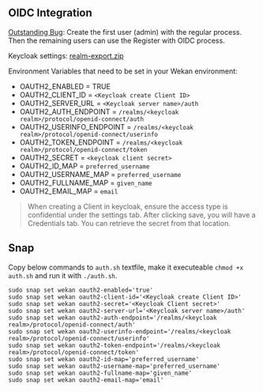 ## OIDC Integration

[Outstanding Bug](https://github.com/wekan/wekan/issues/1874#issuecomment-460802250): Create the first user (admin) with the regular process.  Then the remaining users can use the Register with OIDC process.

Keycloak settings: [realm-export.zip](https://wekan.github.io/keycloak/realm-export.zip)

Environment Variables that need to be set in your Wekan environment:

* OAUTH2_ENABLED = TRUE
* OAUTH2_CLIENT_ID = `<Keycloak create Client ID>`
* OAUTH2_SERVER_URL = `<Keycloak server name>/auth`
* OAUTH2_AUTH_ENDPOINT = `/realms/<keycloak realm>/protocol/openid-connect/auth`
* OAUTH2_USERINFO_ENDPOINT = `/realms/<keycloak realm>/protocol/openid-connect/userinfo`
* OAUTH2_TOKEN_ENDPOINT = `/realms/<keycloak realm>/protocol/openid-connect/token`
* OAUTH2_SECRET = `<keycloak client secret>`
* OAUTH2_ID_MAP = `preferred_username`
* OAUTH2_USERNAME_MAP = `preferred_username`
* OAUTH2_FULLNAME_MAP = `given_name`
* OAUTH2_EMAIL_MAP = `email`
> When creating a Client in keycloak, ensure the access type is confidential under the settings tab.  After clicking save, you will have a Credentials tab.  You can retrieve the secret from that location.

## Snap
Copy below commands to `auth.sh` textfile, make it executeable `chmod +x auth.sh` and run it with `./auth.sh`.
```
sudo snap set wekan oauth2-enabled='true'
sudo snap set wekan oauth2-client-id='<Keycloak create Client ID>'
sudo snap set wekan oauth2-secret='<Keycloak Client secret>'
sudo snap set wekan oauth2-server-url='<Keycloak server name>/auth'
sudo snap set wekan oauth2-auth-endpoint='/realms/<keycloak realm>/protocol/openid-connect/auth'
sudo snap set wekan oauth2-userinfo-endpoint='/realms/<keycloak realm>/protocol/openid-connect/userinfo'
sudo snap set wekan oauth2-token-endpoint='/realms/<keycloak realm>/protocol/openid-connect/token'
sudo snap set wekan oauth2-id-map='preferred_username'
sudo snap set wekan oauth2-username-map='preferred_username'
sudo snap set wekan oauth2-fullname-map='given_name'
sudo snap set wekan oauth2-email-map='email'
```
